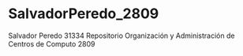 # SalvadorPeredo_2809
Salvador Peredo 31334 
Repositorio Organización y Administración de Centros de Computo 2809
